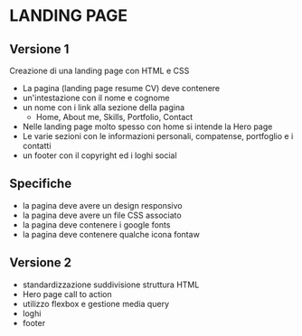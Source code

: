 # LANDING PAGE

## Versione 1

Creazione di una landing page con HTML e CSS

- La pagina (landing page resume CV) deve contenere
- un'intestazione con il nome e cognome 
- un nome con i link alla sezione della pagina
  - Home, About me, Skills, Portfolio, Contact
- Nelle landing page molto spesso con home si intende la Hero page
- Le varie sezioni con le informazioni personali, compatense, portfoglio e i contatti
- un footer con il copyright ed i loghi social

## Specifiche

- la pagina deve avere un design responsivo
- la pagina deve avere un file CSS associato
- la pagina deve contenere i google fonts 
- la pagina deve contenere qualche icona fontaw

## Versione 2

- standardizzazione suddivisione struttura HTML
- Hero page call to action 
- utilizzo flexbox e gestione media query
- loghi
- footer
